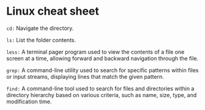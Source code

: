# Linux cheat sheet

`cd:` Navigate the directory.

`ls:` List the folder contents.

`less:` A terminal pager program used to view the contents of a file one screen at a time, allowing forward and backward navigation through the file.

`grep:` A command-line utility used to search for specific patterns within files or input streams, displaying lines that match the given pattern.

`find:` A command-line tool used to search for files and directories within a directory hierarchy based on various criteria, such as name, size, type, and modification time.
